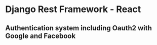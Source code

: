 # Django Rest Framework - React

## Authentication system including Oauth2 with Google and Facebook
